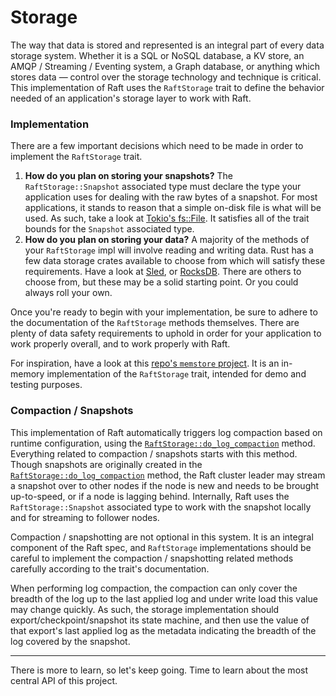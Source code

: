 # Storage

The way that data is stored and represented is an integral part of every data storage system. Whether it is a SQL or NoSQL database, a KV store, an AMQP / Streaming / Eventing system, a Graph database, or anything which stores data — control over the storage technology and technique is critical. This implementation of Raft uses the `RaftStorage` trait to define the behavior needed of an application's storage layer to work with Raft.

### Implementation

There are a few important decisions which need to be made in order to implement the `RaftStorage` trait.

  1. **How do you plan on storing your snapshots?** The `RaftStorage::Snapshot` associated type must declare the type your application uses for dealing with the raw bytes of a snapshot. For most applications, it stands to reason that a simple on-disk file is what will be used. As such, take a look at [Tokio's fs::File](https://docs.rs/tokio/latest/tokio/fs/struct.File.html). It satisfies all of the trait bounds for the `Snapshot` associated type.
  1. **How do you plan on storing your data?** A majority of the methods of your `RaftStorage` impl will involve reading and writing data. Rust has a few data storage crates available to choose from which will satisfy these requirements. Have a look at [Sled](https://docs.rs/sled/latest/sled/), or [RocksDB](https://docs.rs/rocksdb/latest/rocksdb/). There are others to choose from, but these may be a solid starting point. Or you could always roll your own.

Once you're ready to begin with your implementation, be sure to adhere to the documentation of the `RaftStorage` methods themselves. There are plenty of data safety requirements to uphold in order for your application to work properly overall, and to work properly with Raft.

For inspiration, have a look at this [repo's `memstore` project](https://github.com/nlv8/agreed/tree/master/memstore). It is an in-memory implementation of the `RaftStorage` trait, intended for demo and testing purposes.

### Compaction / Snapshots

This implementation of Raft automatically triggers log compaction based on runtime configuration, using the [`RaftStorage::do_log_compaction`](https://docs.rs/agreed/latest/agreed/storage/trait.RaftStorage.html#tymethod.do_log_compaction) method. Everything related to compaction / snapshots starts with this method. Though snapshots are originally created in the [`RaftStorage::do_log_compaction`](https://docs.rs/agreed/latest/agreed/storage/trait.RaftStorage.html#tymethod.do_log_compaction) method, the Raft cluster leader may stream a snapshot over to other nodes if the node is new and needs to be brought up-to-speed, or if a node is lagging behind. Internally, Raft uses the `RaftStorage::Snapshot` associated type to work with the snapshot locally and for streaming to follower nodes.

Compaction / snapshotting are not optional in this system. It is an integral component of the Raft spec, and `RaftStorage` implementations should be careful to implement the compaction / snapshotting related methods carefully according to the trait's documentation.

When performing log compaction, the compaction can only cover the breadth of the log up to the last applied log and under write load this value may change quickly. As such, the storage implementation should export/checkpoint/snapshot its state machine, and then use the value of that export's last applied log as the metadata indicating the breadth of the log covered by the snapshot.

----

There is more to learn, so let's keep going. Time to learn about the most central API of this project.
